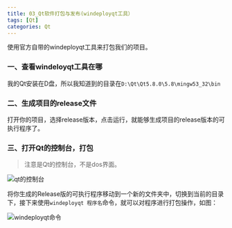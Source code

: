 ```yaml
---
title: 03_Qt软件打包与发布(windeployqt工具）
tags: [Qt]
categories: Qt
---
```

使用官方自带的windeployqt工具来打包我们的项目。
### 一、查看windeloyqt工具在哪
我的Qt安装在D盘，所以我知道到的目录在`D:\Qt\Qt5.8.0\5.8\mingw53_32\bin`
### 二、生成项目的release文件
打开你的项目，选择release版本，点击运行，就能够生成项目的release版本的可执行程序了。
### 三、打开Qt的控制台，打包
>注意是Qt的控制台，不是dos界面。

![qt的控制台](https://note.youdao.com/yws/api/personal/file/DF8E8FBD58B34012BDFA99EBAA33E6FD?method=download&shareKey=8ac24e1553be865a0fc0cdba6c1205d6)

将你生成的Release版的可执行程序移动到一个新的文件夹中，切换到当前的目录下，接下来使用`windeployqt 程序名`命令，就可以对程序进行打包操作，如图：

![windeployqt命令](https://note.youdao.com/yws/api/personal/file/0CDF5BA8B10248AE8DA0BA62FBF93417?method=download&shareKey=c215cc7c7ac20720a23f5b0605f86fa8)